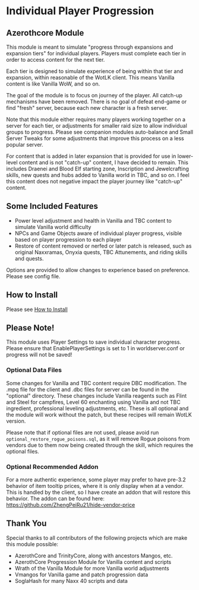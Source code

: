 # Individual Player Progression

## Azerothcore Module

This module is meant to simulate "progress through expansions and expansion tiers" for individual players. Players must complete each tier in order to access content for the next tier.

Each tier is designed to simulate experience of being within that tier and expansion, within reasonable of the WotLK client. This means Vanilla content is like Vanilla WoW, and so on.

The goal of the module is to focus on journey of the player. All catch-up mechanisms have been removed. There is no goal of defeat end-game or find "fresh" server, because each new character is a fresh server.

Note that this module either requires many players working together on a server for each tier, or adjustments for smaller raid size to allow individual groups to progress. Please see companion modules auto-balance and Small Server Tweaks for some adjustments that improve this process on a less popular server.

For content that is added in later expansion that is provided for use in lower-level content and is not "catch-up" content, I have decided to remain. This includes Draenei and Blood Elf starting zone, Inscription and Jewelcrafting skills, new quests and hubs added to Vanilla world in TBC, and so on. I feel this content does not negative impact the player journey like "catch-up" content.

## Some Included Features
* Power level adjustment and health in Vanilla and TBC content to simulate Vanilla world difficulty
* NPCs and Game Objects aware of individual player progress, visible based on player progression to each player
* Restore of content removed or nerfed or later patch is released, such as original Naxxramas, Onyxia quests, TBC Attunements, and riding skills and quests.

Options are provided to allow changes to experience based on preference. Please see config file.

## How to Install
Please see [How to Install](https://github.com/ZhengPeiRu21/mod-individual-progression/wiki/How-to-Install)

## Please Note!
This module uses Player Settings to save individual character progress. Please ensure that EnablePlayerSettings is set to 1 in worldserver.conf or progress will not be saved!

### Optional Data Files
Some changes for Vanilla and TBC content require DBC modification. The .mpq file for the client and .dbc files for server can be found in the "optional" directory. These changes include Vanilla reagents such as Flint and Steel for campfires, Level 60 enchanting using Vanilla and not TBC ingredient, professional leveling adjustments, etc. These is all optional and the module will work without the patch, but these recipes will remain WotLK version.

Please note that if optional files are not used, please avoid run `optional_restore_rogue_poisons.sql`, as it will remove Rogue poisons from vendors due to them now being created through the skill, which requires the optional files.

### Optional Recommended Addon
For a more authentic experience, some player may prefer to have pre-3.2 behavior of item tooltip prices, where it is only display when at a vendor. This is handled by the client, so I have create an addon that will restore this behavior. The addon can be found here: https://github.com/ZhengPeiRu21/hide-vendor-price

## Thank You
Special thanks to all contributors of the following projects which are make this module possible:
* AzerothCore and TrinityCore, along with ancestors Mangos, etc.
* AzerothCore Progression Module for Vanilla content and scripts
* Wrath of the Vanilla Module for more Vanilla world adjustments
* Vmangos for Vanilla game and patch progression data
* SoglaHash for many Naxx 40 scripts and data
